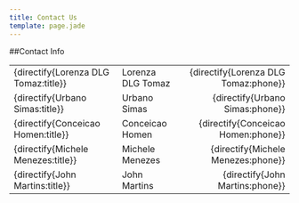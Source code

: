 ```yaml
---
title: Contact Us
template: page.jade
---
```


##Contact Info

|  |  |  |
|:-|:-|-:|
| {directify{Lorenza DLG Tomaz:title}} | Lorenza DLG Tomaz | {directify{Lorenza DLG Tomaz:phone}} |
| {directify{Urbano Simas:title}} | Urbano Simas | {directify{Urbano Simas:phone}} |
| {directify{Conceicao Homen:title}} | Conceicao Homen | {directify{Conceicao Homen:phone}} |
| {directify{Michele Menezes:title}} | Michele Menezes | {directify{Michele Menezes:phone}} |
| {directify{John Martins:title}} | John Martins | {directify{John Martins:phone}} |
